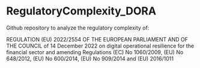 # RegulatoryComplexity_DORA

Github repository to analyze the regulatory complexity of:

REGULATION (EU) 2022/2554 OF THE EUROPEAN PARLIAMENT AND OF THE COUNCIL of 14 December 2022 on digital operational resilience for the financial sector and amending Regulations (EC) No 1060/2009, (EU) No 648/2012, (EU) No 600/2014, (EU) No 909/2014 and (EU) 2016/1011
